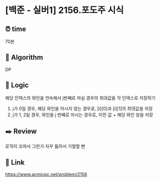# [백준 - 실버1] 2156.포도주 시식
 
## ⏰  **time**
70분

## :pushpin: **Algorithm**
DP

## :round_pushpin: **Logic**
해당 인덱스의 와인을 연속해서 j번째로 마실 경우의 최대값을 각 인덱스로 저장하기 
1. j가 0일 경우, 해당 와인을 마시지 않는 경우로, [i][0]과 [i][1]의 최댓값을 저장
2. j가 1, 2일 경우, 와인을 j 번째로 마시는 경우로, 이전 값 + 해당 와인 양을 저장

## :black_nib: **Review**
로직이 꼬여서 그런가 자꾸 틀려서 기절할 뻔

## 📡 Link
https://www.acmicpc.net/problem/2156
